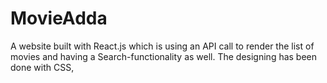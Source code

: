 # MovieAdda
A website built with React.js which is using an API call to render the list of movies and having a Search-functionality as well. The designing has been done with CSS,
